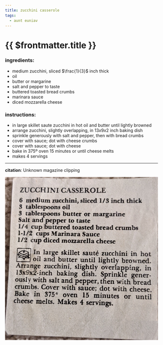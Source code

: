 ```yaml
---
title: zucchini casserole
tags:
  - aunt euniav
---
```


# {{ $frontmatter.title }}

### ingredients:

- <MixologyConversion n="6"/> medium zucchini, sliced $\frac{1}{3}$ inch thick
- <MixologyConversion n="3 tbsp"/> oil
- <MixologyConversion n="3 tbsp"/> butter or margarine
- salt and pepper to taste
- <MixologyConversion n="0.25 cup"/> buttered toasted bread crumbs
- <MixologyConversion n="1.5 cups"/> marinara sauce
- <MixologyConversion n="0.5 cup"/> diced mozzarella cheese

### instructions:

- in large skillet saute zucchini in hot oil and butter until lightly browned
- arrange zucchini, slightly overlapping, in ${13x9x2}$ inch baking dish
- sprinkle generously with salt and pepper, then with bread crumbs
- cover with sauce; dot with cheese crumbs
- cover with sauce; dot with cheese
- bake in 375º oven 15 minutes or until cheese melts
- makes 4 servings

---

**citation**:
Unknown magazine clipping

![image](./image.jpg)
